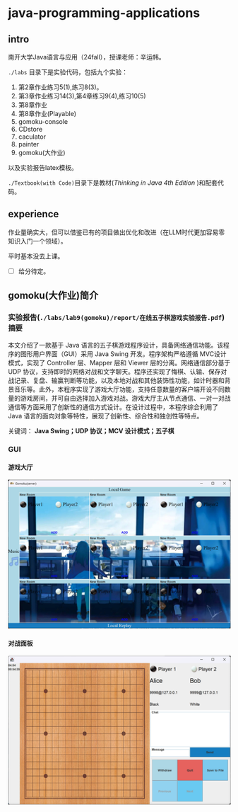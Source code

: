 # java-programming-applications

## intro

南开大学Java语言与应用（24fall），授课老师：辛运帏。

`./labs` 目录下是实验代码，包括九个实验：

1. 第2章作业练习5(1),练习8(3)。
2. 第3章作业练习14(3),第4章练习9(4),练习10(5)
3. 第8章作业
4. 第8章作业(Playable)
5. gomoku-console
6. CDstore
7. caculator
8. painter
9. gomoku(大作业)

以及实验报告latex模板。

`./Textbook(with Code)`目录下是教材(*Thinking in Java 4th Edition* )和配套代码。

## experience

作业量确实大，但可以借鉴已有的项目做出优化和改进（在LLM时代更加容易零知识入门一个领域）。

平时基本没去上课。

- [ ] 给分待定。

## gomoku(大作业)简介

### 实验报告(`./labs/lab9(gomoku)/report/在线五子棋游戏实验报告.pdf`)摘要

本文介绍了一款基于 Java 语言的五子棋游戏程序设计，具备网络通信功能。该程序的图形用户界面（GUI）采用 Java Swing 开发。程序架构严格遵循 MVC设计模式，实现了 Controller 层、Mapper 层和 Viewer 层的分离。网络通信部分基于 UDP 协议，支持即时的网络对战和文字聊天。程序还实现了悔棋、认输、保存对战记录、复盘、输赢判断等功能，以及本地对战和其他装饰性功能，如计时器和背景音乐等。此外，本程序实现了游戏大厅功能，支持任意数量的客户端开设不同数量的游戏房间，并可自由选择加入游戏对战。游戏大厅主从节点通信、一对一对战通信等方面采用了创新性的通信方式设计。在设计过程中，本程序综合利用了 Java 语言的面向对象等特性，展现了创新性、综合性和独创性等特点。

关键词： **Java Swing；UDP 协议；MCV 设计模式；五子棋**

### GUI

#### 游戏大厅

![游戏大厅界面](./Labs/lab9(gomoku)/img/4.jpg)

#### 对战面板

![网络对战面板](./Labs/lab9(gomoku)/img/9.jpg)






